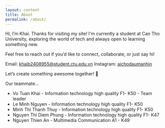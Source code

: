 ```yaml
---
layout: content
title: About
permalink: /about/
---
```

Hi, I’m Khai.
 Thanks for visiting my site! I'm currently a student at Can Tho University, exploring the world of tech and always open to learning something new.
 
Feel free to reach out if you’d like to connect, collaborate, or just say hi!

  Email: [khaib2408955@student.ctu.edu.vn](.)
  Instagram: [aichodaumanhin](.)
 
Let’s create something awesome together! 🚀

Our teammate...
- Vo Tuan Khai - Information technology high quality F1- K50 - Team leader
- Le Minh Nguyen - Information technology high quality F1- K50 
- Minh Thi Thanh Thuy - Information technology high quality F1- K50 
- Nguyen Thi Diem Phung - Information technology high quality F1- K47
- Nguyen Thien An - Multimedia Communication A1 - K49
